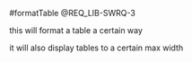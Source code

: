 
#formatTable @REQ_LIB-SWRQ-3

this will format a table a certain way

it will also display tables to a certain max width


